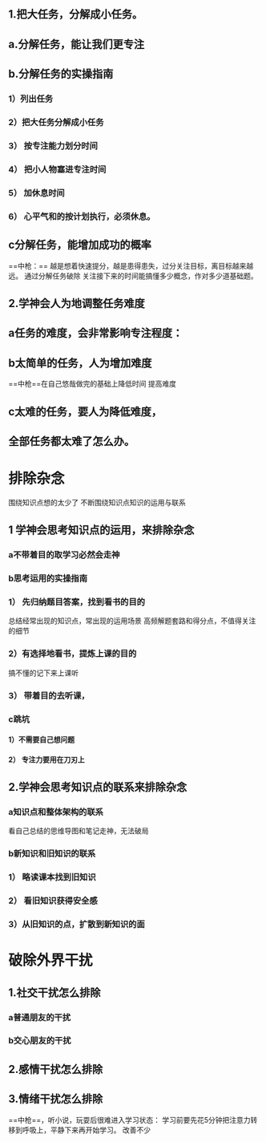 ## 1.把大任务，分解成小任务。
## a.分解任务，能让我们更专注
## b.分解任务的实操指南
### 1）列出任务
### 2）把大任务分解成小任务
### 3） 按专注能力划分时间
### 4） 把小人物塞进专注时间
### 5） 加休息时间
### 6） 心平气和的按计划执行，必须休息。
## c分解任务，能增加成功的概率
==中枪：==
越是想着快速提分，越是患得患失，过分关注目标，离目标越来越远。
通过分解任务破除
关注接下来的时间能搞懂多少概念，作对多少道基础题。
## 2.学神会人为地调整任务难度
## a任务的难度，会非常影响专注程度：
## b太简单的任务，人为增加难度
==中枪==在自己悠哉做完的基础上降低时间
提高难度
## c太难的任务，要人为降低难度，
## 全部任务都太难了怎么办。


# 排除杂念
 围绕知识点想的太少了
 不断围绕知识点知识的运用与联系
## 1 学神会思考知识点的运用，来排除杂念
### a不带着目的取学习必然会走神
### b思考运用的实操指南
### 1） 先归纳题目答案，找到看书的目的
总结经常出现的知识点，常出现的运用场景
高频解题套路和得分点，不值得关注的细节
### 2）有选择地看书，提炼上课的目的
搞不懂的记下来上课听
### 3） 带着目的去听课，
### c跳坑
#### 1）不需要自己想问题
#### 2） 专注力要用在刀刃上

## 2.学神会思考知识点的联系来排除杂念
### a知识点和整体架构的联系
看自己总结的思维导图和笔记走神，无法破局
### b新知识和旧知识的联系
### 1） 略读课本找到旧知识
### 2） 看旧知识获得安全感
### 3）从旧知识的点，扩散到新知识的面

# 破除外界干扰
## 1.社交干扰怎么排除
### a普通朋友的干扰
### b交心朋友的干扰
## 2.感情干扰怎么排除
## 3.情绪干扰怎么排除
==中枪==，听小说，玩耍后很难进入学习状态：
学习前要先花5分钟把注意力转移到呼吸上，平静下来再开始学习。
改善不少
